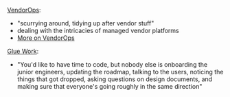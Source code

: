 [VendorOps](https://rachelbythebay.com/w/2020/08/14/jobs/):

- "scurrying around, tidying up after vendor stuff"
- dealing with the intricacies of managed vendor platforms
- [More on VendorOps](https://vickiboykis.com/2022/12/05/the-cloudy-layers-of-modern-day-programming/)

[Glue Work](https://noidea.dog/glue):

- "You'd like to have time to code, but nobody else is onboarding the junior engineers, updating the roadmap, talking to the users, noticing the things that got dropped, asking questions on design documents, and making sure that everyone's going roughly in the same direction"